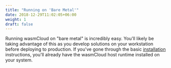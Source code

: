 ```yaml
---
title: "Running on 'Bare Metal'"
date: 2018-12-29T11:02:05+06:00
weight: 1
draft: false
---
```


Running wasmCloud on "bare metal" is incredibly easy. You'll likely be taking advantage of this as you develop solutions on your workstation before deploying to production. If you've gone through the basic [installation](../../overview/installation/) instructions, you'll already have the wasmCloud host runtime installed on your system.